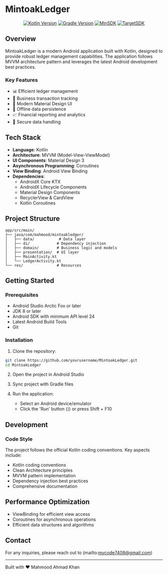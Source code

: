 # MintoakLedger

<div align="center">


[![Kotlin Version](https://img.shields.io/badge/Kotlin-1.9.0-blue.svg)](https://kotlinlang.org)
[![Gradle Version](https://img.shields.io/badge/Gradle-8.2-blue.svg)](https://gradle.org)
[![MinSDK](https://img.shields.io/badge/MinSDK-24-orange.svg)](https://developer.android.com)
[![TargetSDK](https://img.shields.io/badge/TargetSDK-34-orange.svg)](https://developer.android.com)

</div>

## Overview

MintoakLedger is a modern Android application built with Kotlin, designed to provide robust ledger management capabilities. The application follows MVVM architecture pattern and leverages the latest Android development best practices.

### Key Features

- 📊 Efficient ledger management
- 💼 Business transaction tracking
- 📱 Modern Material Design UI
- 🔄 Offline data persistence
- 📈 Financial reporting and analytics
- 🔐 Secure data handling

## Tech Stack

- **Language**: Kotlin
- **Architecture**: MVVM (Model-View-ViewModel)
- **UI Components**: Material Design 3
- **Asynchronous Programming**: Coroutines
- **View Binding**: Android View Binding
- **Dependencies**:
  - AndroidX Core KTX
  - AndroidX Lifecycle Components
  - Material Design Components
  - RecyclerView & CardView
  - Kotlin Coroutines

## Project Structure

```
app/src/main/
├── java/com/mahmood/mintoakledger/
│   ├── data/           # Data layer
│   ├── di/            # Dependency injection
│   ├── domain/        # Business logic and models
│   ├── presentation/  # UI layer
│   ├── MainActivity.kt
│   └── LedgerActivity.kt
└── res/               # Resources
```

## Getting Started

### Prerequisites

- Android Studio Arctic Fox or later
- JDK 8 or later
- Android SDK with minimum API level 24
- Latest Android Build Tools
- Git

### Installation

1. Clone the repository:
```bash
git clone https://github.com/yourusername/MintoakLedger.git
cd MintoakLedger
```

2. Open the project in Android Studio

3. Sync project with Gradle files

4. Run the application:
   - Select an Android device/emulator
   - Click the 'Run' button (⟩) or press Shift + F10

## Development

### Code Style

The project follows the official Kotlin coding conventions. Key aspects include:

- Kotlin coding conventions
- Clean Architecture principles
- MVVM pattern implementation
- Dependency injection best practices
- Comprehensive documentation



## Performance Optimization

- ViewBinding for efficient view access
- Coroutines for asynchronous operations
- Efficient data structures and algorithms


## Contact

For any inquiries, please reach out to (mailto:mycode7408@gmail.com)

---

Built with ❤️ Mahmood Ahmad Khan
